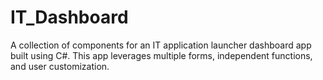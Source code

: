 # IT_Dashboard
A collection of components for an IT application launcher dashboard app built using C#. This app leverages multiple forms, independent functions, and user customization.
